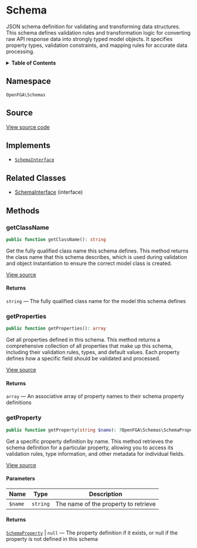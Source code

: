 # Schema

JSON schema definition for validating and transforming data structures. This schema defines validation rules and transformation logic for converting raw API response data into strongly typed model objects. It specifies property types, validation constraints, and mapping rules for accurate data processing.

<details>
<summary><strong>Table of Contents</strong></summary>

- [Namespace](#namespace)
- [Source](#source)
- [Implements](#implements)
- [Related Classes](#related-classes)
- [Methods](#methods)

- [`getClassName()`](#getclassname)
  - [`getProperties()`](#getproperties)
  - [`getProperty()`](#getproperty)

</details>

## Namespace

`OpenFGA\Schemas`

## Source

[View source code](https://github.com/evansims/openfga-php/blob/main/src/Schemas/Schema.php)

## Implements

- [`SchemaInterface`](SchemaInterface.md)

## Related Classes

- [SchemaInterface](Schemas/SchemaInterface.md) (interface)

## Methods

### getClassName

```php
public function getClassName(): string

```

Get the fully qualified class name this schema defines. This method returns the class name that this schema describes, which is used during validation and object instantiation to ensure the correct model class is created.

[View source](https://github.com/evansims/openfga-php/blob/main/src/Schemas/Schema.php#L44)

#### Returns

`string` — The fully qualified class name for the model this schema defines

### getProperties

```php
public function getProperties(): array

```

Get all properties defined in this schema. This method returns a comprehensive collection of all properties that make up this schema, including their validation rules, types, and default values. Each property defines how a specific field should be validated and processed.

[View source](https://github.com/evansims/openfga-php/blob/main/src/Schemas/Schema.php#L53)

#### Returns

`array` — An associative array of property names to their schema property definitions

### getProperty

```php
public function getProperty(string $name): ?OpenFGA\Schemas\SchemaProperty

```

Get a specific property definition by name. This method retrieves the schema definition for a particular property, allowing you to access its validation rules, type information, and other metadata for individual fields.

[View source](https://github.com/evansims/openfga-php/blob/main/src/Schemas/Schema.php#L62)

#### Parameters

| Name    | Type     | Description                          |
| ------- | -------- | ------------------------------------ |
| `$name` | `string` | The name of the property to retrieve |

#### Returns

[`SchemaProperty`](SchemaProperty.md) &#124; `null` — The property definition if it exists, or null if the property is not defined in this schema
